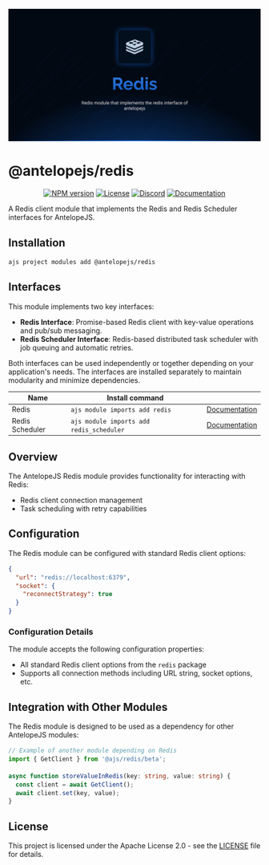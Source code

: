 ![Redis](.github/social-card.png)

# @antelopejs/redis

<div align="center">
<a href="https://www.npmjs.com/package/@antelopejs/core"><img alt="NPM version" src="https://img.shields.io/npm/v/@antelopejs/core.svg?style=for-the-badge&labelColor=000000"></a>
<a href="https://github.com/AntelopeJS/antelopejs/blob/main/LICENSE"><img alt="License" src="https://img.shields.io/npm/l/@antelopejs/core.svg?style=for-the-badge&labelColor=000000"></a>
<a href="https://discord.gg/C2G8QW63"><img src="https://img.shields.io/badge/Discord-18181B?logo=discord&style=for-the-badge&color=000000" alt="Discord"></a>
<a href="https://discord.gg/C2G8QW63"><img src="https://img.shields.io/badge/Docs-18181B?logo=Antelope.JS&style=for-the-badge&color=000000" alt="Documentation"></a>
</div>

A Redis client module that implements the Redis and Redis Scheduler interfaces for AntelopeJS.

## Installation

```bash
ajs project modules add @antelopejs/redis
```

## Interfaces

This module implements two key interfaces:

- **Redis Interface**: Promise-based Redis client with key-value operations and pub/sub messaging.
- **Redis Scheduler Interface**: Redis-based distributed task scheduler with job queuing and automatic retries.

Both interfaces can be used independently or together depending on your application's needs. The interfaces are installed separately to maintain modularity and minimize dependencies.

| Name            | Install command                          |                                                                          |
| --------------- | ---------------------------------------- | ------------------------------------------------------------------------ |
| Redis           | `ajs module imports add redis`           | [Documentation](https://github.com/AntelopeJS/interface-redis)           |
| Redis Scheduler | `ajs module imports add redis_scheduler` | [Documentation](https://github.com/AntelopeJS/interface-redis-scheduler) |

## Overview

The AntelopeJS Redis module provides functionality for interacting with Redis:

- Redis client connection management
- Task scheduling with retry capabilities

## Configuration

The Redis module can be configured with standard Redis client options:

```json
{
  "url": "redis://localhost:6379",
  "socket": {
    "reconnectStrategy": true
  }
}
```

### Configuration Details

The module accepts the following configuration properties:

- All standard Redis client options from the `redis` package
- Supports all connection methods including URL string, socket options, etc.

## Integration with Other Modules

The Redis module is designed to be used as a dependency for other AntelopeJS modules:

```typescript
// Example of another module depending on Redis
import { GetClient } from '@ajs/redis/beta';

async function storeValueInRedis(key: string, value: string) {
  const client = await GetClient();
  await client.set(key, value);
}
```

## License

This project is licensed under the Apache License 2.0 - see the [LICENSE](LICENSE) file for details.
